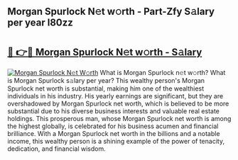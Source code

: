 ## Morgan Spurlock N𝚎t w𝚘rth - Part-Zfy S𝚊lary per year l80zz

# <h2><a href="http://gc01227.nevu.top/?p=Morgan+Spurlock">🔗 👉🔴 Morgan Spurlock N𝚎t w𝚘rth - S𝚊lary</a></h2>

[![Morgan Spurlock N𝚎t W𝚘rth](https://i.imgur.com/Oavwk0R.jpeg)](http://gc01227.nevu.top/?p=Morgan+Spurlock)
What is Morgan Spurlock n𝚎t w𝚘rth? What is Morgan Spurlock s𝚊lary per year?
This wealthy person's Morgan Spurlock net worth is substantial, making him one of the wealthiest individuals in his industry. His yearly earnings are significant, but they are overshadowed by Morgan Spurlock net worth, which is believed to be more substantial due to his diverse business interests and valuable real estate holdings. This prosperous man, whose Morgan Spurlock net worth is among the highest globally, is celebrated for his business acumen and financial brilliance. With a Morgan Spurlock net worth in the billions and a notable income, this wealthy person is a shining example of the power of tenacity, dedication, and financial wisdom.

